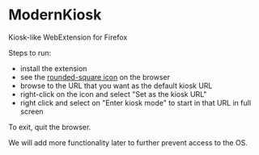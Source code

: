 # ModernKiosk

Kiosk-like WebExtension for Firefox

Steps to run:

 * install the extension
 * see the [rounded-square icon](icons/ModernKiosk.svg) on the browser
 * browse to the URL that you want as the default kiosk URL
 * right-click on the icon and select "Set as the kiosk URL"
 * right click and select on "Enter kiosk mode" to start in that URL in full screen

To exit, quit the browser.

We will add more functionality later to further prevent access to the OS.
